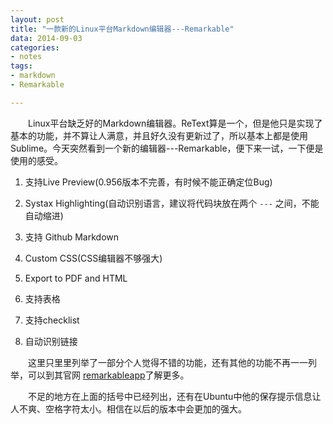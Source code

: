 ```yaml
---
layout: post
title: "一款新的Linux平台Markdown编辑器---Remarkable"
data: 2014-09-03
categories:
- notes
tags:
- markdown
- Remarkable

---
```


　　Linux平台缺乏好的Markdown编辑器。ReText算是一个，但是他只是实现了基本的功能，并不算让人满意，并且好久没有更新过了，所以基本上都是使用Sublime。今天突然看到一个新的编辑器---Remarkable，便下来一试，一下便是使用的感受。

1. 支持Live Preview(0.956版本不完善，有时候不能正确定位Bug)

2. Systax Highlighting(自动识别语言，建议将代码块放在两个 `---` 之间，不能自动缩进)

3. 支持 Github Markdown

4. Custom CSS(CSS编辑器不够强大)

5. Export to PDF and HTML

6. 支持表格

7. 支持checklist

8. 自动识别链接

　　这里只里里列举了一部分个人觉得不错的功能，还有其他的功能不再一一列举，可以到其官网 [remarkableapp](http://remarkableapp.net/)了解更多。

　　不足的地方在上面的括号中已经列出，还有在Ubuntu中他的保存提示信息让人不爽、空格字符太小。相信在以后的版本中会更加的强大。



